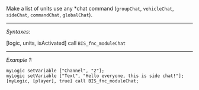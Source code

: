 Make a list of units use any *chat command (`groupChat`, `vehicleChat`, `sideChat`, `commandChat`, `globalChat`).


---
*Syntaxes:*

[logic, units, isActivated] call `BIS_fnc_moduleChat`

---
*Example 1:*

```sqf
myLogic setVariable ["Channel", "2"];
myLogic setVariable ["Text", "Hello everyone, this is side chat!"];
[myLogic, [player], true] call BIS_fnc_moduleChat;
```